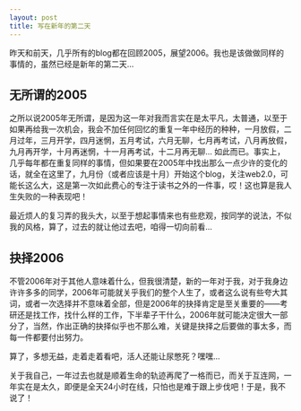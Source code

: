 ```yaml
---
layout: post 
title: 写在新年的第二天
---
```

昨天和前天，几乎所有的blog都在回顾2005，展望2006。我也是该做做同样的事情的，虽然已经是新年的第二天…

无所谓的2005
--------------

之所以说2005年无所谓，是因为这一年对我而言实在是太平凡，太普通，以至于如果再给我一次机会，我会不加任何回忆的重复一年中经历的种种，一月放假，二月过年，三月开学，四月迷惘，五月考试，六月无聊，七月再考试，八月再放假，九月再开学，十月再迷惘，十一月再考试，十二月再无聊… 如此而已。事实上，几乎每年都在重复同样的事情，但如果要在2005年中找出那么一点少许的变化的话，就全在这里了，九月份（或者应该是十月）开始这个blog，关注web2.0，可能长这么大，这是第一次如此费心的专注于读书之外的一件事，哎！这也算是我人生失败的一种表现吧！

最近烦人的复习弄的我头大，以至于想起事情来也有些悲观，按同学的说法，不似我的风格，算了，过去的就让他过去吧，咱得一切向前看…

抉择2006
----------

不管2006年对于其他人意味着什么，但我很清楚，新的一年对于我，对于我身边许许多多的同学，2006年可能就关乎我们的整个人生了，或者这么说有些夸大其词，或者一次选择并不意味着全部，但是2006年的抉择肯定是至关重要的——考研还是找工作，找什么样的工作，下半辈子干什么，2006年就可能决定很大一部分了，当然，作出正确的抉择似乎也不那么难，关键是抉择之后要做的事太多，而每一件都要付出努力。

算了，多想无益，走着走着看吧，活人还能让尿憋死？嘿嘿…

关于我自己，一年过去也就是顺着生命的轨迹再爬了一格而已，而关于互连网，一年实在是太久，即便是全天24小时在线，只怕也是难于跟上步伐吧！于是，我不说了！